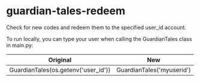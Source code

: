# guardian-tales-redeem
Check for new codes and redeem them to the specified user_id account.

To run locally, you can type your user when calling the GuardianTales class in main.py:

| Original | New |
| ------------- | ------------- |
| GuardianTales(os.getenv('user_id'))  | GuardianTales('myuserid')  |